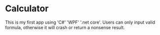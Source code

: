 # Calculator

This is my first app using 'C#' 'WPF' '.net core'.
Users can only input valid formula, otherwise it will crash or return a nonsense result.

